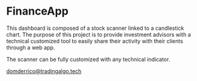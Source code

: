 # FinanceApp

This dashboard is composed of a stock scanner linked to a candlestick chart. The purpose of this project is to provide investment advisors with a technical customized tool to easily share their activity with their clients through a web app.

The scanner can be fully customized with any technical indicator.

domderrico@tradingalgo.tech
